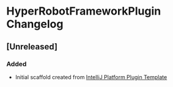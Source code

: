 <!-- Keep a Changelog guide -> https://keepachangelog.com -->

# HyperRobotFrameworkPlugin Changelog

## [Unreleased]
### Added
- Initial scaffold created from [IntelliJ Platform Plugin Template](https://github.com/JetBrains/intellij-platform-plugin-template)
